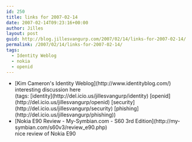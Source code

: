 ```yaml
---
id: 250
title: links for 2007-02-14
date: 2007-02-14T09:23:16+00:00
author: Jilles
layout: post
guid: http://blog.jillesvangurp.com/2007/02/14/links-for-2007-02-14/
permalink: /2007/02/14/links-for-2007-02-14/
tags:
  - Identity Weblog
  - nokia
  - openid
---
```

<ul class="delicious">
	<li>
		<div class="delicious-link">[Kim Cameron's Identity Weblog](http://www.identityblog.com/)</div>
		<div class="delicious-extended">interesting discussion here</div>
		<div class="delicious-tags">(tags: [identity](http://del.icio.us/jillesvangurp/identity) [openid](http://del.icio.us/jillesvangurp/openid) [security](http://del.icio.us/jillesvangurp/security) [phishing](http://del.icio.us/jillesvangurp/phishing))</div>
	</li>
	<li>
		<div class="delicious-link">[Nokia E90 Review - My-Symbian.com - S60 3rd Edition](http://my-symbian.com/s60v3/review_e90.php)</div>
		<div class="delicious-extended">nice review of Nokia E90</div>
	</li>
</ul>
